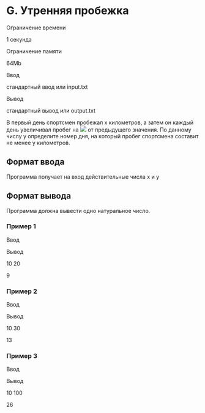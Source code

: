 G. Утренняя пробежка
====================

Ограничение времени

1 секунда

Ограничение памяти

64Mb

Ввод

стандартный ввод или input.txt

Вывод

стандартный вывод или output.txt

В первый день спортсмен пробежал x километров, а затем он каждый день увеличивал пробег на ![](/testsys/tex/render/MTBcJQ==.png) от предыдущего значения. По данному числу y определите номер дня, на который пробег спортсмена составит не менее y километров.

Формат ввода
------------

Программа получает на вход действительные числа x и y

Формат вывода
-------------

Программа должна вывести одно натуральное число.

### Пример 1

Ввод

Вывод

10
20

9

### Пример 2

Ввод

Вывод

10
30

13

### Пример 3

Ввод

Вывод

10
100

26